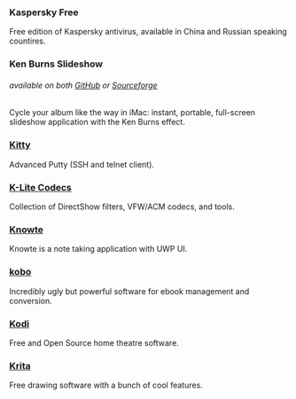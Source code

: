 ### Kaspersky Free

Free edition of Kaspersky antivirus, available in China and Russian speaking countires.

### Ken Burns Slideshow

###### available on both [GitHub](https://github.com/changbowen/Ken-Burns-Slideshow) or [Sourceforge](https://sourceforge.net/projects/ken-burns-slideshow/)

Cycle your album like the way in iMac: instant, portable, full-screen slideshow application with the Ken Burns effect.

### [Kitty](http://www.9bis.net/kitty/)

Advanced Putty \(SSH and telnet client\).

### [K-Lite Codecs](http://www.codecguide.com/download_kl.htm)

Collection of DirectShow filters, VFW/ACM codecs, and tools.

### [Knowte](http://www.digimezzo.com/content/software/knowte/)

Knowte is a note taking application with UWP UI.

### [kobo](https://www.kobo.com/desktop)

Incredibly ugly but powerful software for ebook management and conversion.

### [Kodi](https://kodi.tv/)

Free and Open Source home theatre software.

### [Krita](https://krita.org/)

Free drawing software with a bunch of cool features.



